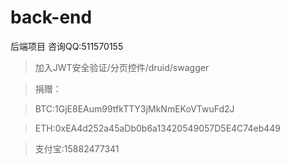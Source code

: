 # back-end
后端项目 咨询QQ:511570155

> 加入JWT安全验证/分页控件/druid/swagger


> 捐赠：

> BTC:1GjE8EAum99tfkTTY3jMkNmEKoVTwuFd2J

> ETH:0xEA4d252a45aDb0b6a13420549057D5E4C74eb449

> 支付宝:15882477341
